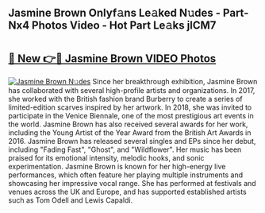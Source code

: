## Jasmine Brown Onlyf𝚊ns Le𝚊ked N𝚞des - Part-Nx4 Photos Video - Hot Part Le𝚊ks jlCM7

# <h2><a href="http://ab17860.deff.icu/?id=Jasmine+Brown">🔗 New 👉🔴 Jasmine Brown VIDEO Photos</a></h2>

[![Jasmine Brown N𝚞des](https://i.imgur.com/rIISA9y.gif)](http://ab17860.deff.icu/?id=Jasmine+Brown)
Since her breakthrough exhibition, Jasmine Brown has collaborated with several high-profile artists and organizations. In 2017, she worked with the British fashion brand Burberry to create a series of limited-edition scarves inspired by her artwork. In 2018, she was invited to participate in the Venice Biennale, one of the most prestigious art events in the world. Jasmine Brown has also received several awards for her work, including the Young Artist of the Year Award from the British Art Awards in 2016. Jasmine Brown has released several singles and EPs since her debut, including "Fading Fast", "Ghost", and "Wildflower". Her music has been praised for its emotional intensity, melodic hooks, and sonic experimentation. Jasmine Brown is known for her high-energy live performances, which often feature her playing multiple instruments and showcasing her impressive vocal range. She has performed at festivals and venues across the UK and Europe, and has supported established artists such as Tom Odell and Lewis Capaldi.
